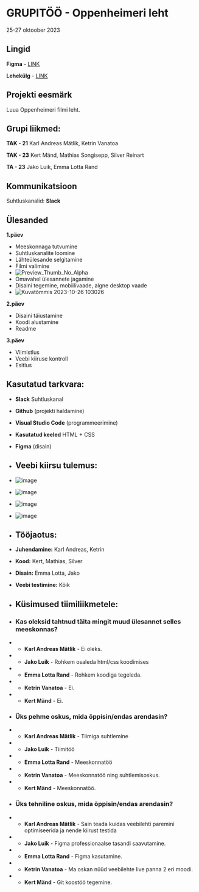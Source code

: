 # GRUPITÖÖ - Oppenheimeri leht
25-27 oktoober 2023

## Lingid
**Figma** - [LINK](https://www.figma.com/file/rP7Wjv9qlx3iOtJB7PnCfn/Oppenheimer?type=design&node-id=1%3A32&mode=design&t=xugtjtwAEdQNmLVR-1)

**Lehekülg** - [LINK](https://tak23mand.itmajakas.ee/)

## Projekti eesmärk
Luua Oppenheimeri filmi leht. 

## Grupi liikmed:
**TAK - 21**
Karl Andreas Mätlik, Ketrin Vanatoa

**TAK - 23**
Kert Mänd, Mathias Songisepp, Silver Reinart

**TA - 23**
Jako Luik, Emma Lotta Rand


## Kommunikatsioon
Suhtluskanalid: 
**Slack**

## Ülesanded
**1.päev**

- Meeskonnaga tutvumine
- Suhtluskanalite loomine
- Lähteülesande selgitamine
- Filmi valimine
- ![Preview_Thumb_No_Alpha](https://github.com/1kert/project/assets/63167163/e6a7f548-db42-4ff7-bdeb-433d8503a1ec)
- Omavahel ülesannete jagamine
- Disaini tegemine, mobiilivaade, algne desktop vaade
- ![Kuvatõmmis 2023-10-26 103026](https://github.com/1kert/project/assets/63167163/d5a14190-c92d-4b4d-9b05-654aa5a08ae4)


**2.päev**

- Disaini täiustamine
- Koodi alustamine
- Readme

**3.päev**

- Viimistlus
- Veebi kiiruse kontroll
- Esitlus

## Kasutatud tarkvara:
* **Slack** Suhtluskanal 
* **Github** (projekti haldamine)
* **Visual Studio Code** (programmeerimine)
* **Kasutatud keeled** HTML + CSS
* **Figma** (disain)

* ## Veebi kiirsu tulemus:
* ![image](https://github.com/1kert/project/assets/63167163/b03b07e0-9552-417b-a932-6e5c42e275a1)
* ![image](https://github.com/1kert/project/assets/63167163/b6639f94-9d8c-485a-8cec-25c8fc10fb27)
* ![image](https://github.com/1kert/project/assets/63167163/22aabfd5-8bbe-4440-ae71-42b4cd796b6f)
* ![image](https://github.com/1kert/project/assets/63167163/7ce8b02b-e6aa-49d6-a6f3-d3f65285cc66)

  
* ## Tööjaotus:
* **Juhendamine:** Karl Andreas, Ketrin
* **Kood:** Kert, Mathias, Silver
* **Disain:** Emma Lotta, Jako
* **Veebi testimine:** Kõik

  
* ## Küsimused tiimiliikmetele:
* ### Kas oleksid tahtnud täita mingit muud ülesannet selles meeskonnas?
* - **Karl Andreas Mätlik** - Ei oleks.
* - **Jako Luik** - Rohkem osaleda html/css koodimises
* - **Emma Lotta Rand** - Rohkem koodiga tegeleda.
* - **Ketrin Vanatoa** - Ei.
* - **Kert Mänd** - Ei.
* ### Üks pehme oskus, mida õppisin/endas arendasin?
* - **Karl Andreas Mätlik** - Tiimiga suhtlemine
* - **Jako Luik** - Tiimitöö
* - **Emma Lotta Rand** - Meeskonnatöö
* - **Ketrin Vanatoa** - Meeskonnatöö ning suhtlemisoskus.
* - **Kert Mänd** - Meeskonnatöö.
* ### Üks tehniline oskus, mida õppisin/endas arendasin?
* - **Karl Andreas Mätlik** - Sain teada kuidas veebilehti paremini optimiseerida ja nende kiirust testida
* - **Jako Luik** - Figma professionaalse tasandi saavutamine.
* - **Emma Lotta Rand** - Figma kasutamine.
* - **Ketrin Vanatoa** - Ma oskan nüüd veebilehte live panna 2 eri moodi.
* - **Kert Mänd** - Git koostöö tegemine.
